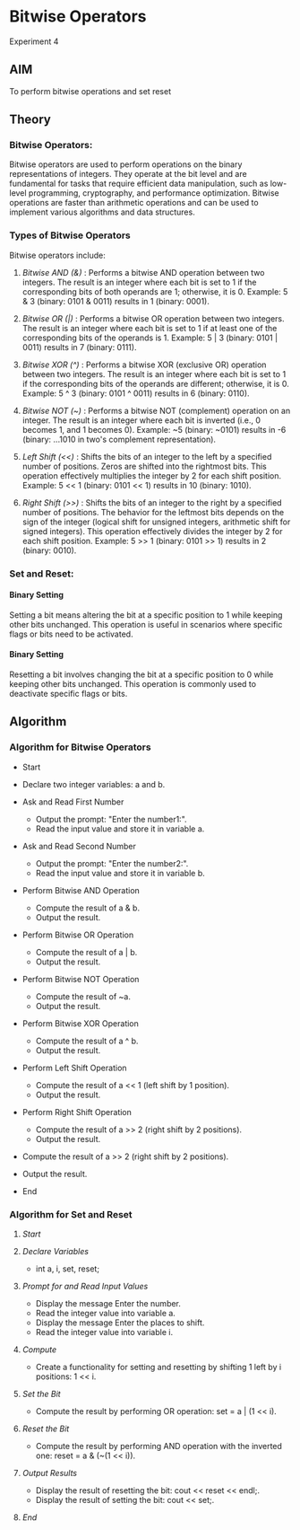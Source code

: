 # Bitwise Operators
Experiment 4

## AIM
To perform bitwise operations and set reset

## Theory
### Bitwise Operators:
Bitwise operators are used to perform operations on the binary representations of integers. They operate at the bit level and are fundamental for tasks that require efficient data manipulation, such as low-level programming, cryptography, and performance optimization. Bitwise operations are faster than arithmetic operations and can be used to implement various algorithms and data structures.

### Types of Bitwise Operators

Bitwise operators include:

1. *Bitwise AND (&)*
: Performs a bitwise AND operation between two integers. The result is an integer where each bit is set to 1 if the corresponding bits of both operands are 1; otherwise, it is 0.
Example:
5 & 3 (binary: 0101 & 0011) results in 1 (binary: 0001).

2. *Bitwise OR (|)*
: Performs a bitwise OR operation between two integers. The result is an integer where each bit is set to 1 if at least one of the corresponding bits of the operands is 1.
Example:
5 | 3 (binary: 0101 | 0011) results in 7 (binary: 0111).

3. *Bitwise XOR (^)*
: Performs a bitwise XOR (exclusive OR) operation between two integers. The result is an integer where each bit is set to 1 if the corresponding bits of the operands are different; otherwise, it is 0.
Example:
5 ^ 3 (binary: 0101 ^ 0011) results in 6 (binary: 0110).

4. *Bitwise NOT (~)*
: Performs a bitwise NOT (complement) operation on an integer. The result is an integer where each bit is inverted (i.e., 0 becomes 1, and 1 becomes 0).
Example:
~5 (binary: ~0101) results in -6 (binary: ...1010 in two's complement representation).

5. *Left Shift (<<)*
: Shifts the bits of an integer to the left by a specified number of positions. Zeros are shifted into the rightmost bits. This operation effectively multiplies the integer by 2 for each shift position.
Example:
5 << 1 (binary: 0101 << 1) results in 10 (binary: 1010).

6. *Right Shift (>>)*
: Shifts the bits of an integer to the right by a specified number of positions. The behavior for the leftmost bits depends on the sign of the integer (logical shift for unsigned integers, arithmetic shift for signed integers). This operation effectively divides the integer by 2 for each shift position.
Example:
5 >> 1 (binary: 0101 >> 1) results in 2 (binary: 0010).

### Set and Reset:
#### Binary Setting

Setting a bit means altering the bit at a specific position to 1 while keeping other bits unchanged. This operation is useful in scenarios where specific flags or bits need to be activated.

#### Binary Setting

Resetting a bit involves changing the bit at a specific position to 0 while keeping other bits unchanged. This operation is commonly used to deactivate specific flags or bits.

## Algorithm 
### Algorithm for Bitwise Operators
* Start  
* Declare two integer variables: a and b.

* Ask and Read First Number  

  * Output the prompt: "Enter the number1:".  
  * Read the input value and store it in variable a.

* Ask and Read Second Number  

  * Output the prompt: "Enter the number2:".  
  * Read the input value and store it in variable b.

* Perform Bitwise AND Operation  

  * Compute the result of a & b.  
  * Output the result.

* Perform Bitwise OR Operation  

  * Compute the result of a | b.  
  * Output the result.

* Perform Bitwise NOT Operation  

  * Compute the result of ~a.  
  * Output the result.

* Perform Bitwise XOR Operation  

  * Compute the result of a ^ b.  
  * Output the result.

* Perform Left Shift Operation  

  * Compute the result of a << 1 (left shift by 1 position).  
  * Output the result.

* Perform Right Shift Operation  

  * Compute the result of a >> 2 (right shift by 2 positions).  
  * Output the result.



* Compute the result of a >> 2 (right shift by 2 positions).
* Output the result.
* End

### Algorithm for Set and Reset


1. *Start*

2. *Declare Variables*
   - int a, i, set, reset;

3. *Prompt for and Read Input Values*
   - Display the message Enter the number.
   - Read the integer value into variable a.
   - Display the message Enter the places to shift.
   - Read the integer value into variable i.

4. *Compute*
   - Create a functionality for setting and resetting by shifting 1 left by i positions: 1 << i.

5. *Set the Bit*
   - Compute the result by performing OR operation: set = a | (1 << i).

6. *Reset the Bit*
   - Compute the result by performing AND operation with the inverted one: reset = a & (~(1 << i)).

7. *Output Results*
   - Display the result of resetting the bit: cout << reset << endl;.
   - Display the result of setting the bit: cout << set;.

8. *End*
